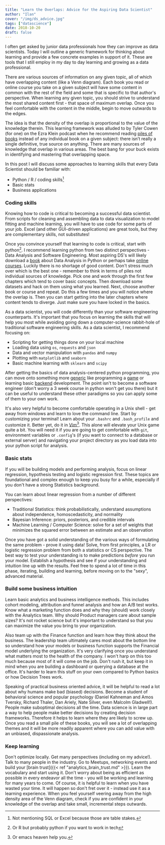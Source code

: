 ```yaml
---
title: "Learn the Overlaps: Advice for the Aspiring Data Scientist"
author: "Ilan"
cover: "/img/ds_advice.jpg"
tags: ["datascience"]
date: 2018-10-20
draft: false 
---
```


I often get asked by junior data professionals how they can improve as data scientists. Today I will outline a generic framework for thinking about learning and provide a few concrete examples in support of it. These are tools that I still employ in my day to day learning and growing as a data professional.
 
<!--more-->

There are various sources of information on any given topic, all of which have overlapping content (like a Venn diagram). Each book you read or online course you take on a given subject will have some content in common with the rest of the field and some that is specific to that author's perspective. When learning any given topic, you should strive to understand the most shared content first - that space of maximum overlap. Once you feel comfortable with the content in the middle, begin to move outwards to the edges. 

The idea is that the density of the overlap is proportional to the value of the knowledge therein. This learning framework was alluded to by Tyler Cowen (for one) on the Ezra Klein podcast when he recommend reading [piles of books](https://www.vox.com/2018/5/21/17369920/ezra-klein-show-book-recommendations-tyler-cowen-shakespeare-amazon) instead of any individual book on a given subject: there isn’t really a single definitive, true source on anything. There are many sources of knowledge that overlap in various areas. The best bang for your buck exists in identifying and mastering that overlapping space. 

In this post I will discuss some approaches to learning skills that every Data Scientist should be familiar with:

* Python / R / coding skills[^1]
* Basic stats
* Business applications

<h3>Coding skills</h3>

Knowing how to code is critical to becoming a successful data scientist. From scripts for cleaning and assembling data to data visualization to model fitting and machine learning, you will have to use code for some parts of your job. Excel (and other GUI-driven applications) are great tools, but they are complementary skills, not substitutes! 

Once you convince yourself that learning to code is critical, start with python[^2]. I recommend learning python from two distinct perspectives - Data Analysis and Software Engineering. Most aspiring DS's will likely download a [book](https://www.amazon.com/Python-Data-Analysis-Wrangling-IPython/dp/1449319793) about Data Analysis in Python or perhaps take [online](https://www.udemy.com/learning-python-for-data-analysis-and-visualization/) [courses](https://www.coursera.org/learn/data-analysis-with-python). Luckily there is no shortage of good content. Don't stress much over which is the best one - remember to think in terms of piles not individual sources of knowledge. Pick one and work through the first few chapters which tend to cover basic concepts. Then download some datasets and hack on them using what you learned. Next, choose another book or course and repeat. Do this a few times and you will notice where the overlap is. Then you can start getting into the later chapters where content tends to diverge. Just make sure you have locked in the basics.

As a data scientist, you will code differently than your software engineering counterparts. It's important that you focus on learning the skills that will help you most while avoiding going down a computer-science rabbit-hole of traditional software engineering skills. As a data scientist, I recommend focusing on:

* Scripting for getting things done on your local machine
* Loading data using `os`, `requests` and `json`
* Data and vector manipulation with `pandas` and `numpy`
* Plotting with `matplotlib` and `seaborn`
* Basic machine learning with `sklearn` and `scipy`

After getting the basics of data analysis-centered python programming, you can move onto something more [generic](https://www.codecademy.com/learn/learn-python) like programming a [game](https://www.gamedesigning.org/learn/python/) or learning basic [backend](https://www.udacity.com/course/intro-to-backend--ud171) development. The point isn't to become a software engineer (don't worry a 3 week course in python won't get you there) but it can be useful to understand these other paradigms so you can apply some of them to your own work.

It's also very helpful to become comfortable operating in a Unix shell - get away from windows and learn to love the command line. Start by customizing your terminal! Learn about your `.bashrc` and `.bash_profile` and customize it. Better yet, do it in [Vim](https://www.vim.org/)[^3]. This alone will elevate your Unix game quite a bit. You will need it if you are going to get comfortable with `git`, environment variables or `.config`'s (if you want to connect to a database or external server) and navigating your project directory as you load data into your python script for analysis.

<h3>Basic stats</h3>

If you will be building models and performing analysis, focus on linear regression, hypothesis testing and logistic regression first. These topics are foundational and complex enough to keep you busy for a while, especially if you don't have a strong Statistics background. 

You can learn about linear regression from a number of different perspectives:

* Traditional Statistics: think probabilistically, understand assumptions about independence, homoscedasticity, and normality
* Bayesian Inference: priors, posteriors, and credible intervals 
* Machine Learning / Computer Science: solve for a set of weights that minimizes the squared error between an estimate and an observation

Once you have got a solid understanding of the various ways of formulating the same problem - prove it using data! Solve, from first principles, a LR or logistic regression problem from both a statistics or CS perspective. The best way to test your understanding is to make predictions *before* you run your model. Establish a hypothesis and see if your understanding and intuition line up with the results. Feel free to spend a lot of time in this phase, iterating, building and learning, before moving on to the "sexy", advanced material. 
 
<h3>Build some business intuition</h3>

Learn basic analytics and business intelligence methods. This includes cohort modeling, attribution and funnel analysis and how an A/B test works. Know what a marketing function does and why they (should) work closely with the Analytics team. Why should Product managers care about sample sizes? It's not rocket science but it's important to understand so that you can maximize the value you bring to your organization.

Also team up with the Finance function and learn how they think about the business. The leadership team ultimately cares most about the bottom line so understand how your models or business function supports the Financial model underlying the organization. It's very clarifying once you understand what matters most to the health of the company. I won't harp on this too much because most of it will come on the job. Don't rush it, but keep it in mind when you are building a dashboard or querying a database at the office. It's harder to learn this stuff on your own compared to Python basics or how Decision Trees work.

Speaking of practical business oriented advice, it will be helpful to read a lot about why humans make bad (biased) decisions. Become a student of behavioral science and popular psychology (Daniel Kahneman and Amos Tversky, Richard Thaler, Dan Ariely, Nate Silver, even Malcolm Gladwell!). People make suboptimal decisions all the time. Data science is in large part a way to help people make better decisions by creating decision frameworks. Therefore it helps to learn where they are likely to screw up. Once you read a small pile of these books, you will see a lot of overlapping themes and it will be more readily apparent where you can add value with an unbiased, dispassionate analysis.

<h3>Keep learning</h3>

Don't optimize locally. Get many perspectives (including on my advice!). Talk to many people in the industry. Go to Meetups, networking events and build your [brain trust]({{< ref "analytics_brain_trust.md" >}}). Learn the vocabulary and start using it. Don't worry about being as efficient as possible in every endeavor all the time - you will be working and learning for many years to come. Of course, it is helpful to learn when you have wasted your time. It will happen so don't fret over it - instead use it as a learning experience. When you feel yourself veering away from the high density area of the Venn diagram, check if you are confident in your knowledge of the overlap and take small, incremental steps outwards.

[^1]: Not mentioning SQL or Excel because those are table stakes.
[^2]: Or R but probably python if you want to work in tech
[^3]: Or emacs heaven help you.

